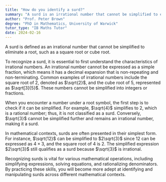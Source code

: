 ```yaml
---
title: "How do you identify a surd?"
summary: "A surd is an irrational number that cannot be simplified to eliminate its square root, cube root, or similar radical expressions."
author: "Prof. Peter Brown"
degree: "PhD in Mathematics, University of Warwick"
tutor_type: "IB Maths Tutor"
date: 2024-02-16
---
```


A surd is defined as an irrational number that cannot be simplified to eliminate a root, such as a square root or cube root.

To recognize a surd, it is essential to first understand the characteristics of irrational numbers. An irrational number cannot be expressed as a simple fraction, which means it has a decimal expansion that is non-repeating and non-terminating. Common examples of irrational numbers include the square root of $2$, denoted as $\sqrt{2}$, and the cube root of $5$, represented as $\sqrt[3]{5}$. These numbers cannot be simplified into integers or fractions.

When you encounter a number under a root symbol, the first step is to check if it can be simplified. For example, $\sqrt{4}$ simplifies to $2$, which is a rational number; thus, it is not classified as a surd. Conversely, $\sqrt{3}$ cannot be simplified further and remains an irrational number, making it a surd.

In mathematical contexts, surds are often presented in their simplest form. For instance, $\sqrt{12}$ can be simplified to $2\sqrt{3}$ since $12$ can be expressed as $4 \times 3$, and the square root of $4$ is $2$. The simplified expression $2\sqrt{3}$ still qualifies as a surd because $\sqrt{3}$ is irrational.

Recognizing surds is vital for various mathematical operations, including simplifying expressions, solving equations, and rationalizing denominators. By practicing these skills, you will become more adept at identifying and manipulating surds across different mathematical contexts.
    